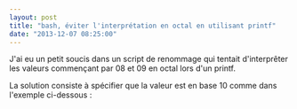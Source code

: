 ```yaml
---
layout: post
title: "bash, éviter l'interprétation en octal en utilisant printf"
date: "2013-12-07 08:25:00"
---
```

J'ai eu un petit soucis dans un script de renommage qui tentait d'interprêter les valeurs commençant par 08 et 09 en octal lors d'un printf.

La solution consiste à spécifier que la valeur est en base 10 comme dans l'exemple ci-dessous :

<script src="https://pastebin.com/embed_js/EczZmbtz"></script> 
